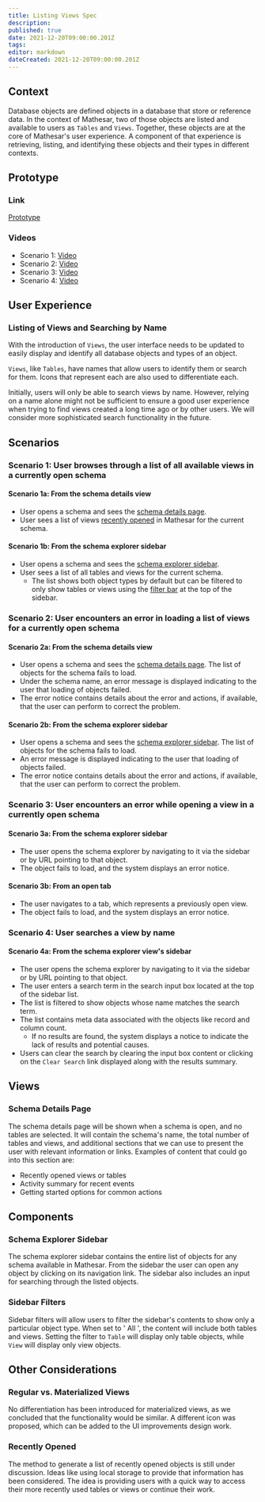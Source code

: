 ```yaml
---
title: Listing Views Spec
description: 
published: true
date: 2021-12-20T09:00:00.201Z
tags: 
editor: markdown
dateCreated: 2021-12-20T09:00:00.201Z
---
```


## Context

Database objects are defined objects in a database that store or reference data. In the context of Mathesar, two of those objects are listed and available to users as `Tables` and `Views`. Together, these objects are at the core of Mathesar's user experience. A component of that experience is retrieving, listing, and identifying these objects and their types in different contexts.

## Prototype

### Link

[Prototype](https://mathesar-prototype.netlify.app/)

### Videos

- Scenario 1: [Video](https://www.loom.com/share/8d064b4c16244927b5135f2a5e4ebf36)
- Scenario 2: [Video](https://www.loom.com/share/c3b2f63a7f1e4f08bb805d46e713913a)
- Scenario 3: [Video](https://www.loom.com/share/e1437b383f0b4752b8478efb235a2973)
- Scenario 4: [Video](https://www.loom.com/share/dea6f03e20f64860a708d1b882a6f20a)

## User Experience

### Listing of Views and Searching by Name

With the introduction of `Views`, the user interface needs to be updated to easily display and identify all database objects and types of an object.

`Views`, like `Tables`, have names that allow users to identify them or search for them. Icons that represent each are also used to differentiate each.

Initially, users will only be able to search views by name. However, relying on a name alone might not be sufficient to ensure a good user experience when trying to find views created a long time ago or by other users. We will consider more sophisticated search functionality in the future.

## Scenarios

### Scenario 1: User browses through a list of all available views in a currently open schema

#### Scenario 1a: From the schema details view

- User opens a schema and sees the [schema details page](#schema-details-page).
- User sees a list of views [recently opened](#recently-opened) in Mathesar for the current schema.

#### Scenario 1b: From the schema explorer sidebar

- User opens a schema and sees the [schema explorer sidebar](#schema-explorer-sidebar).
- User sees a list of all tables and views for the current schema.
  - The list shows both object types by default but can be filtered to only show tables or views using the [filter bar](#sidebar-filters) at the top of the sidebar.

### Scenario 2: User encounters an error in loading a list of views for a currently open schema

#### Scenario 2a: From the schema details view

- User opens a schema and sees the [schema details page](#schema-details-page).
The list of objects for the schema fails to load.
- Under the schema name, an error message is displayed indicating to the user that loading of objects failed.
- The error notice contains details about the error and actions, if available, that the user can perform to correct the problem.

#### Scenario 2b: From the schema explorer sidebar

- User opens a schema and sees the [schema explorer sidebar](#schema-explorer-sidebar).
The list of objects for the schema fails to load.
- An error message is displayed indicating to the user that loading of objects failed.
- The error notice contains details about the error and actions, if available, that the user can perform to correct the problem.

### Scenario 3: User encounters an error while opening a view in a currently open schema

#### Scenario 3a: From the schema explorer sidebar

- The user opens the schema explorer by navigating to it via the sidebar or by URL pointing to that object.
- The object fails to load, and the system displays an error notice.

#### Scenario 3b: From an open tab

- The user navigates to a tab, which represents a previously open view.
- The object fails to load, and the system displays an error notice.

### Scenario 4: User searches a view by name

#### Scenario 4a: From the schema explorer view's sidebar

- The user opens the schema explorer by navigating to it via the sidebar or by URL pointing to that object.
- The user enters a search term in the search input box located at the top of the sidebar list.
- The list is filtered to show objects whose name matches the search term.
- The list contains meta data associated with the objects like record and column count.
  - If no results are found, the system displays a notice to indicate the lack of results and potential causes.
- Users can clear the search by clearing the input box content or clicking on the `Clear Search` link displayed along with the results summary.

## Views

### Schema Details Page

The schema details page will be shown when a schema is open, and no tables are selected. It will contain the schema's name, the total number of tables and views, and additional sections that we can use to present the user with relevant information or links. Examples of content that could go into this section are:

- Recently opened views or tables
- Activity summary for recent events
- Getting started options for common actions

## Components

### Schema Explorer Sidebar

The schema explorer sidebar contains the entire list of objects for any schema available in Mathesar. From the sidebar the user can open any object by clicking on its navigation link. The sidebar also includes an input for searching through the listed objects.

### Sidebar Filters

Sidebar filters will allow users to filter the sidebar's contents to show only a particular object type. When set to ' All ', the content will include both tables and views. Setting the filter to `Table` will display only table objects, while `View` will display only view objects.

## Other Considerations

### Regular vs. Materialized Views

No differentiation has been introduced for materialized views, as we concluded that the functionality would be similar. A different icon was proposed, which can be added to the UI improvements design work.

### Recently Opened

The method to generate a list of recently opened objects is still under discussion. Ideas like using local storage to provide that information has been considered. The idea is providing users with a quick way to access their more recently used tables or views or continue their work.
